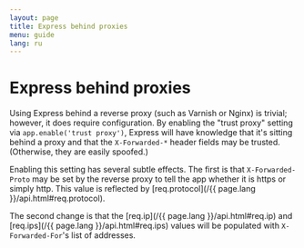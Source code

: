 ```yaml
---
layout: page
title: Express behind proxies
menu: guide
lang: ru
---
```


# Express behind proxies

Using Express behind a reverse proxy (such as Varnish or Nginx)
is trivial; however, it does require configuration. By enabling the 
"trust proxy" setting via `app.enable('trust proxy')`, Express 
will have knowledge that it's sitting behind a proxy and that the 
`X-Forwarded-*` header fields may be trusted. (Otherwise, 
they are easily spoofed.)

Enabling this setting has several subtle effects. The first is
that `X-Forwarded-Proto` may be set by the reverse proxy to
tell the app whether it is https or simply http. This value is reflected
by [req.protocol](/{{ page.lang }}/api.html#req.protocol).

The second change is that the [req.ip](/{{ page.lang }}/api.html#req.ip) 
and [req.ips](/{{ page.lang }}/api.html#req.ips) values will be populated with
`X-Forwarded-For`'s list of addresses. 
